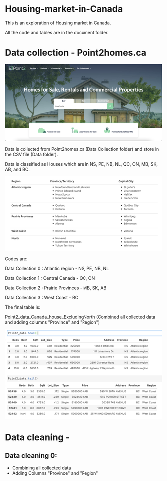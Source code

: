 # Housing-market-in-Canada
This is an exploration of Housing market in Canada.

All the code and tables are in the document folder.

# Data collection - Point2homes.ca

![Image of point2homes](https://raw.githubusercontent.com/NightmareZYR/Housing-market-in-Canada/main/Point2homes.png)

Data is collected from Point2homes.ca (Data Collection folder) and store in the CSV file (Data folder).

Data is classified as Houses which are in NS, PE, NB, NL, QC, ON, MB, SK, AB, and BC.

![Image of point2homes](https://raw.githubusercontent.com/NightmareZYR/Housing-market-in-Canada/main/Provinces.png)

Codes are:

Data Collection 0 : Atlantic region   - NS, PE, NB, NL

Data Collection 1 : Central Canada    - QC, ON

Data Collection 2 : Prairie Provinces - MB, SK, AB

Data Collection 3 : West Coast        - BC

The final table is:

Point2_data_Canada_house_ExcludingNorth (Combined all collected data and adding columns "Province" and "Region")

![Image of point2homes](https://github.com/NightmareZYR/Housing-market-in-Canada/blob/main/Canada%20Housing%20Data%20excluding%20North.png)

# Data cleaning - 

## Data cleaning 0:
* Combining all collected data
* Adding Columns "Province" and "Region"



